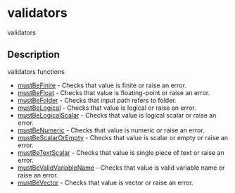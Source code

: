 

# validators

validators

## Description
validators functions


* [mustBeFinite](mustBeFinite.md) - Checks that value is finite or raise an error.
* [mustBeFloat](mustBeFloat.md) - Checks that value is floating-point or raise an error.
* [mustBeFolder](mustBeFolder.md) - Checks that input path refers to folder.
* [mustBeLogical](mustBeLogical.md) - Checks that value is logical or raise an error.
* [mustBeLogicalScalar](mustBeLogicalScalar.md) - Checks that value is logical scalar or raise an error.
* [mustBeNumeric](mustBeNumeric.md) - Checks that value is numeric or raise an error.
* [mustBeScalarOrEmpty](mustBeScalarOrEmpty.md) - Checks that value is scalar or empty or raise an error.
* [mustBeTextScalar](mustBeTextScalar.md) - Checks that value is single piece of text or raise an error.
* [mustBeValidVariableName](mustBeValidVariableName.md) - Checks that value is valid variable name or raise an error.
* [mustBeVector](mustBeVector.md) - Checks that value is vector or raise an error.



